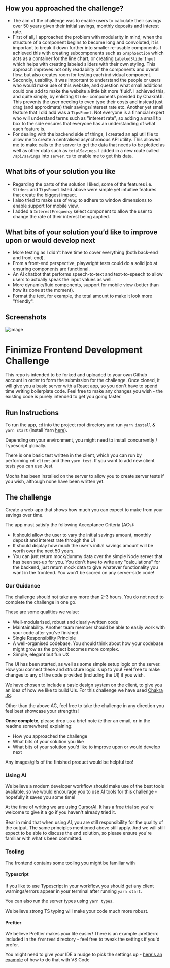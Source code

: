 ## How you approached the challenge?
- The aim of the challenge was to enable users to calculate their savings over 50 years given their initial savings, monthly deposits and interest rate.
- First of all, I approached the problem with modularity in mind; when the structure of a component begins to become long and convoluted, it is important to break it down further into smaller re-usable components. I achieved this with creating subcomponents such as `GraphSection` which acts as a container for the line chart, or creating `LabeledSliderInput` which helps with creating labeled sliders with their own styling. This approach improves not only readability of the components and overall flow, but also creates room for testing each individual component.
- Secondly, usability. It was important to understand the people or users who would make use of this website, and question what small additions could one add to make the website a little bit more 'fluid'. I achieved this, and quite simply, by enlisting `Slider` components provided by ChakraUI. This prevents the user needing to even type their costs and instead just drag (and approximate) their savings/interest rate etc. Another yet small feature that I did add was a `TipsPanel`. Not everyone is a financial expert who will understand terms such as "interest rate", so adding a small tip box to the side ensures that everyone has an understanding of what each feature is.
- For dealing with the backend side of things, I created an api util file to allow me to create a centralised asynchronous API utility. This allowed me to make calls to the server to get the data that needs to be plotted as well as other data such as `totalSavings`. I added in a new route called `/api/savings` into `server.ts` to enable me to get this data.

## What bits of your solution you like
- Regarding the parts of the solution I liked, some of the features i.e. `Sliders` and `TipsPanel` listed above were simple yet intuitive features that create the biggest impact.
- I also tried to make use of `Wrap` to adhere to window dimensions to enable support for mobile view.
- I added a `InterestFrequency` select component to allow the user to change the rate of their interest being applied.

## What bits of your solution you’d like to improve upon or would develop next
- More testing as I didn't have time to cover everything (both back-end and front-end).
- From a front-end perspective, playwright tests could do a solid job at ensuring components are functional.
- An AI chatbot that performs speech-to-text and text-to-speech to allow users to actually speak the input values as well.
- More dynamic/fluid components, support for mobile view (better than how its done at the moment).
- Format the text, for example, the total amount to make it look more "friendly".

## Screenshots
![image](https://github.com/user-attachments/assets/d571d5c8-c65d-48aa-b122-e20d3ac9c9b4)

# Finimize Frontend Development Challenge
This repo is intended to be forked and uploaded to your own Github account in
order to form the submission for the challenge. Once cloned, it will give you a basic server with a React app, so you don't have to spend time writing boilerplate code. Feel free to make any changes you wish - the existing code is purely intended to get you going faster.

## Run Instructions

To run the app, `cd` into the project root directory and run `yarn install` & `yarn start`
(install Yarn [here](https://yarnpkg.com/en/docs/install)).

Depending on your environment, you might need to install concurrently / Typescript globally.

There is one basic test written in the client, which you can run by performing
`cd client` and then `yarn test`. If you want to add new client tests you can use Jest.

Mocha has been installed on the server to allow you to create server tests if you wish,
although none have been written yet.

## The challenge

Create a web-app that shows how much you can expect to make from your savings over time.

The app must satisfy the following Acceptance Criteria (ACs):

- It should allow the user to vary the initial savings amount, monthly deposit and interest rate through the UI
- It should display how much the user's initial savings amount will be worth over the next 50 years.
- You can just return mock/dummy data over the simple Node server that has been set-up for you. You don't have to write any "calculations" for the backend, just return mock data to give whatever functionality you want in the frontend. You won't be scored on any server-side code!

### Our Guidance

The challenge should not take any more than 2-3 hours. You do not need to complete the challenge in one go.

These are some qualities we value:

- Well-modularised, robust and clearly-written code
- Maintainability. Another team member should be able to easily work with your code after you've finished.
- Single Responsibility Principle
- A well-organised codebase. You should think about how your codebase might grow as the project becomes more complex.
- Simple, elegant but fun UX

The UI has been started, as well as some simple setup logic on the server. How you connect these and structure logic is up to you! Feel free to make changes to any of the code provided (including the UI) if you wish.

We have chosen to include a basic design system on the client, to give you an idea of how we like to build UIs. For this challenge we have used [Chakra JS](https://chakra-ui.com/docs/getting-started).

Other than the above AC, feel free to take the challenge in any direction you feel best showcase your strengths!

**Once complete**, please drop us a brief note (either an email, or in the readme somewhere) explaining:

- How you approached the challenge
- What bits of your solution you like
- What bits of your solution you’d like to improve upon or would develop next

Any images/gifs of the finished product would be helpful too!

### Using AI

We believe a modern developer workflow should make use of the best tools available, so we would encourage you to use AI tools for this challenge - hopefully it saves you some time!

At the time of writing we are using [CursorAI](https://www.cursor.com/). It has a free trial so you're welcome to give it a go if you haven't already tried it.

Bear in mind that when using AI, you are still responsibility for the quality of the output. The same principles mentioned above still apply. And we will still expect to be able to discuss the end solution, so please ensure you're familiar with what's been committed.

### Tooling

The frontend contains some tooling you might be familiar with

#### Typescript

If you like to use Typescript in your workflow, you should get any client warnings/errors appear in your terminal after running `yarn start`.

You can also run the server types using `yarn types`.

We believe strong TS typing will make your code much more robust.

#### Prettier

We believe Prettier makes your life easier! There is an example .prettierrc included in the `frontend` directory - feel free to tweak the settings if you'd prefer.

You might need to give your IDE a nudge to pick the settings up - [here's an example](https://stackoverflow.com/a/58669550/4388938) of how to do that with VS Code


